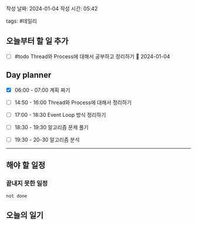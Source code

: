 
작성 날짜: 2024-01-04
작성 시간: 05:42

tags: #데일리

## 오늘부터 할 일 추가
- [ ] #todo Thread와 Process에 대해서 공부하고 정리하기 📅 2024-01-04

## Day planner
- [x] 06:00 - 07:00 계획 짜기
- [ ] 14:50 - 16:00 Thread와 Process에 대해서 정리하기
- [ ] 17:00 - 18:30 Event Loop 방식 정리하기
- [ ] 18:30 - 19:30 알고리즘 문제 풀기
- [ ] 19:30 - 20-30 알고리즘 분석

  
---  
## 해야 할 일정  
### 끝내지 못한 일정

```tasks
not done
```
## 오늘의 일기
